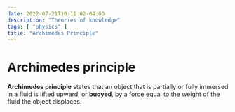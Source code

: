```yaml
---
date: 2022-07-21T10:11:02-04:00
description: "Theories of knowledge"
tags: [ "physics" ]
title: "Archimedes Principle"
---
```


# Archimedes principle

**Archimedes principle** states that an object that is partially or fully immersed in a fluid is lifted upward, or **buoyed**, by a [force](physics.md) equal to the weight of the fluid the object displaces.
